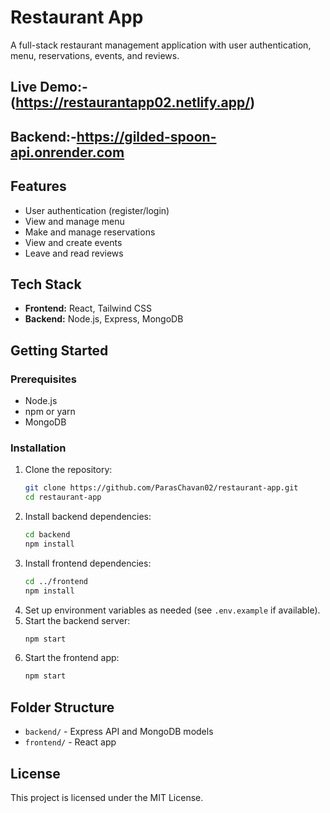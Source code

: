 # Restaurant App

A full-stack restaurant management application with user authentication, menu, reservations, events, and reviews.

## Live Demo:-(https://restaurantapp02.netlify.app/)

## Backend:-https://gilded-spoon-api.onrender.com

## Features
- User authentication (register/login)
- View and manage menu
- Make and manage reservations
- View and create events
- Leave and read reviews

## Tech Stack
- **Frontend:** React, Tailwind CSS
- **Backend:** Node.js, Express, MongoDB

## Getting Started

### Prerequisites
- Node.js
- npm or yarn
- MongoDB

### Installation

1. Clone the repository:
   ```bash
   git clone https://github.com/ParasChavan02/restaurant-app.git
   cd restaurant-app
   ```
2. Install backend dependencies:
   ```bash
   cd backend
   npm install
   ```
3. Install frontend dependencies:
   ```bash
   cd ../frontend
   npm install
   ```
4. Set up environment variables as needed (see `.env.example` if available).
5. Start the backend server:
   ```bash
   npm start
   ```
6. Start the frontend app:
   ```bash
   npm start
   ```

## Folder Structure
- `backend/` - Express API and MongoDB models
- `frontend/` - React app

## License

This project is licensed under the MIT License.
